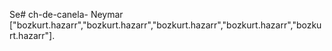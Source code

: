 Se# ch-de-canela-
Neymar 
["bozkurt.hazarr","bozkurt.hazarr","bozkurt.hazarr","bozkurt.hazarr","bozkurt.hazarr"].
